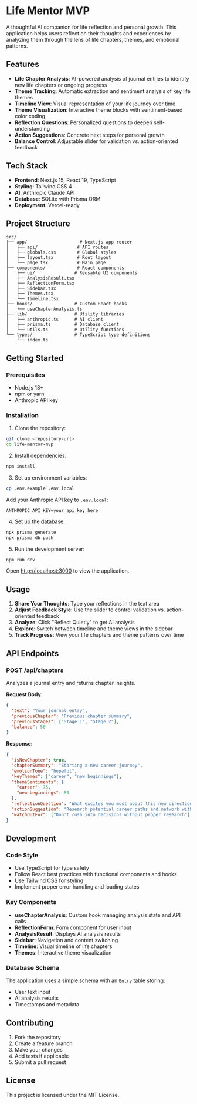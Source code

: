 # Life Mentor MVP

A thoughtful AI companion for life reflection and personal growth. This application helps users reflect on their thoughts and experiences by analyzing them through the lens of life chapters, themes, and emotional patterns.

## Features

- **Life Chapter Analysis**: AI-powered analysis of journal entries to identify new life chapters or ongoing progress
- **Theme Tracking**: Automatic extraction and sentiment analysis of key life themes
- **Timeline View**: Visual representation of your life journey over time
- **Theme Visualization**: Interactive theme blocks with sentiment-based color coding
- **Reflection Questions**: Personalized questions to deepen self-understanding
- **Action Suggestions**: Concrete next steps for personal growth
- **Balance Control**: Adjustable slider for validation vs. action-oriented feedback

## Tech Stack

- **Frontend**: Next.js 15, React 19, TypeScript
- **Styling**: Tailwind CSS 4
- **AI**: Anthropic Claude API
- **Database**: SQLite with Prisma ORM
- **Deployment**: Vercel-ready

## Project Structure

```
src/
├── app/                    # Next.js app router
│   ├── api/               # API routes
│   ├── globals.css        # Global styles
│   ├── layout.tsx         # Root layout
│   └── page.tsx           # Main page
├── components/            # React components
│   ├── ui/               # Reusable UI components
│   ├── AnalysisResult.tsx
│   ├── ReflectionForm.tsx
│   ├── Sidebar.tsx
│   ├── Themes.tsx
│   └── Timeline.tsx
├── hooks/                # Custom React hooks
│   └── useChapterAnalysis.ts
├── lib/                  # Utility libraries
│   ├── anthropic.ts      # AI client
│   ├── prisma.ts         # Database client
│   └── utils.ts          # Utility functions
└── types/                # TypeScript type definitions
    └── index.ts
```

## Getting Started

### Prerequisites

- Node.js 18+ 
- npm or yarn
- Anthropic API key

### Installation

1. Clone the repository:
```bash
git clone <repository-url>
cd life-mentor-mvp
```

2. Install dependencies:
```bash
npm install
```

3. Set up environment variables:
```bash
cp .env.example .env.local
```

Add your Anthropic API key to `.env.local`:
```
ANTHROPIC_API_KEY=your_api_key_here
```

4. Set up the database:
```bash
npx prisma generate
npx prisma db push
```

5. Run the development server:
```bash
npm run dev
```

Open [http://localhost:3000](http://localhost:3000) to view the application.

## Usage

1. **Share Your Thoughts**: Type your reflections in the text area
2. **Adjust Feedback Style**: Use the slider to control validation vs. action-oriented feedback
3. **Analyze**: Click "Reflect Quietly" to get AI analysis
4. **Explore**: Switch between timeline and theme views in the sidebar
5. **Track Progress**: View your life chapters and theme patterns over time

## API Endpoints

### POST /api/chapters
Analyzes a journal entry and returns chapter insights.

**Request Body:**
```json
{
  "text": "Your journal entry",
  "previousChapter": "Previous chapter summary",
  "previousStages": ["Stage 1", "Stage 2"],
  "balance": 50
}
```

**Response:**
```json
{
  "isNewChapter": true,
  "chapterSummary": "Starting a new career journey",
  "emotionTone": "hopeful",
  "keyThemes": ["career", "new beginnings"],
  "themeSentiments": {
    "career": 75,
    "new beginnings": 80
  },
  "reflectionQuestion": "What excites you most about this new direction?",
  "actionSuggestion": "Research potential career paths and network with professionals in your target field",
  "watchOutFor": ["Don't rush into decisions without proper research"]
}
```

## Development

### Code Style
- Use TypeScript for type safety
- Follow React best practices with functional components and hooks
- Use Tailwind CSS for styling
- Implement proper error handling and loading states

### Key Components

- **useChapterAnalysis**: Custom hook managing analysis state and API calls
- **ReflectionForm**: Form component for user input
- **AnalysisResult**: Displays AI analysis results
- **Sidebar**: Navigation and content switching
- **Timeline**: Visual timeline of life chapters
- **Themes**: Interactive theme visualization

### Database Schema

The application uses a simple schema with an `Entry` table storing:
- User text input
- AI analysis results
- Timestamps and metadata

## Contributing

1. Fork the repository
2. Create a feature branch
3. Make your changes
4. Add tests if applicable
5. Submit a pull request

## License

This project is licensed under the MIT License.

